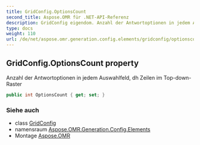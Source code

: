 ```yaml
---
title: GridConfig.OptionsCount
second_title: Aspose.OMR für .NET-API-Referenz
description: GridConfig eigendom. Anzahl der Antwortoptionen in jedem Auswahlfeld dh Zeilen im TopdownRaster
type: docs
weight: 110
url: /de/net/aspose.omr.generation.config.elements/gridconfig/optionscount/
---
```

## GridConfig.OptionsCount property

Anzahl der Antwortoptionen in jedem Auswahlfeld, dh Zeilen im Top-down-Raster

```csharp
public int OptionsCount { get; set; }
```

### Siehe auch

* class [GridConfig](../)
* namensraum [Aspose.OMR.Generation.Config.Elements](../../gridconfig/)
* Montage [Aspose.OMR](../../../)


